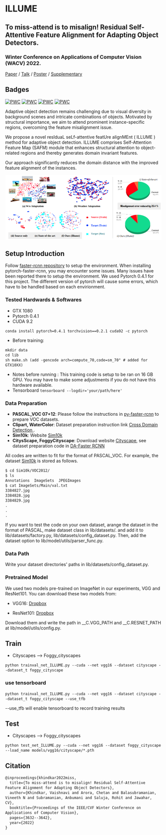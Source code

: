 # ILLUME

## To miss-attend is to misalign! Residual Self-Attentive Feature Alignment for Adapting Object Detectors.

###  Winter Conference on Applications of Computer Vision (WACV) 2022.

[Paper](https://openaccess.thecvf.com/content/WACV2022/papers/Khindkar_To_Miss-Attend_Is_to_Misalign_Residual_Self-Attentive_Feature_Alignment_for_WACV_2022_paper.pdf) / [Talk](https://youtu.be/sbUWeQJ3lys) / [Poster](https://docs.google.com/presentation/d/1S0Ei25aynJETC15JXNUsN_vqxQG_izMR4h-G5N1Qu1w/edit?usp=sharing) / [Supplementary](https://www.google.com/url?q=https%3A%2F%2Fopenaccess.thecvf.com%2Fcontent%2FWACV2022%2Fsupplemental%2FKhindkar_To_Miss-Attend_Is_WACV_2022_supplemental.pdf&sa=D&sntz=1&usg=AOvVaw2s5mbu0QqXXpS6n0-ao8Qf)


## Badges


[![PWC](https://img.shields.io/endpoint.svg?url=https://paperswithcode.com/badge/to-miss-attend-is-to-misalign-residual-self/unsupervised-domain-adaptation-on-bdd100k-to)](https://paperswithcode.com/sota/unsupervised-domain-adaptation-on-bdd100k-to?p=to-miss-attend-is-to-misalign-residual-self)
[![PWC](https://img.shields.io/endpoint.svg?url=https://paperswithcode.com/badge/to-miss-attend-is-to-misalign-residual-self/unsupervised-domain-adaptation-on-cityscapes-1)](https://paperswithcode.com/sota/unsupervised-domain-adaptation-on-cityscapes-1?p=to-miss-attend-is-to-misalign-residual-self)
[![PWC](https://img.shields.io/endpoint.svg?url=https://paperswithcode.com/badge/to-miss-attend-is-to-misalign-residual-self/unsupervised-domain-adaptation-on-pascal-voc)](https://paperswithcode.com/sota/unsupervised-domain-adaptation-on-pascal-voc?p=to-miss-attend-is-to-misalign-residual-self)
[![PWC](https://img.shields.io/endpoint.svg?url=https://paperswithcode.com/badge/to-miss-attend-is-to-misalign-residual-self/unsupervised-domain-adaptation-on-sim10k-to-3)](https://paperswithcode.com/sota/unsupervised-domain-adaptation-on-sim10k-to-3?p=to-miss-attend-is-to-misalign-residual-self)


Adaptive object detection remains challenging due to visual diversity in background scenes and intricate combinations of objects. Motivated by structural importance, we aim to attend prominent instance-specific regions, overcoming the feature misalignment issue. 

We propose a novel resIduaL seLf-attentive featUre alignMEnt ( ILLUME ) method for adaptive object detection. ILLUME comprises Self-Attention Feature Map (SAFM) module that enhances structural attention to object-related regions and thereby generates domain invariant features.

Our approach significantly reduces the domain distance with the improved feature alignment of the instances.

![Visualisation_analysis](https://github.com/Vaishnvi/ILLUME/blob/master/imgs/vis_updted_mis_al_er.png)


## Setup Introduction
Follow [faster-rcnn repository](https://github.com/jwyang/faster-rcnn.pytorch)
 to setup the environment. When installing pytorch-faster-rcnn, you may encounter some issues.
Many issues have been reported there to setup the environment. We used Pytorch 0.4.1 for this project.
The different version of pytorch will cause some errors, which have to be handled based on each envirionment.

### Tested Hardwards & Softwares
- GTX 1080
- Pytorch 0.4.1
- CUDA 9.2
```
conda install pytorch=0.4.1 torchvision==0.2.1 cuda92 -c pytorch
```
- Before training:
```
mkdir data
cd lib
sh make.sh (add -gencode arch=compute_70,code=sm_70" # added for GTX10XX)
```

- Notes before running : This training code is setup to be ran on 16 GB GPU. You may have to make some adjustments if you do not have this hardware available.
- Tensorboard
`tensorboard --logdir='your/path/here'`


### Data Preparation

* **PASCAL_VOC 07+12**: Please follow the instructions in [py-faster-rcnn](https://github.com/rbgirshick/py-faster-rcnn#beyond-the-demo-installation-for-training-and-testing-models) to prepare VOC datasets.
* **Clipart, WaterColor**: Dataset preparation instruction link [Cross Domain Detection ](https://github.com/naoto0804/cross-domain-detection/tree/master/datasets). 
* **Sim10k**: Website [Sim10k](https://fcav.engin.umich.edu/sim-dataset/)
* **CitysScape, FoggyCityscape**: Download website [Cityscape](https://www.cityscapes-dataset.com/), see dataset preparation code in [DA-Faster RCNN](https://github.com/yuhuayc/da-faster-rcnn/tree/master/prepare_data)

All codes are written to fit for the format of PASCAL_VOC.
For example, the dataset [Sim10k](https://fcav.engin.umich.edu/sim-dataset/) is stored as follows.

```
$ cd Sim10k/VOC2012/
$ ls
Annotations  ImageSets  JPEGImages
$ cat ImageSets/Main/val.txt
3384827.jpg
3384828.jpg
3384829.jpg
.
.
.
```
If you want to test the code on your own dataset, arange the dataset
 in the format of PASCAL, make dataset class in lib/datasets/. and add
 it to  lib/datasets/factory.py, lib/datasets/config_dataset.py. Then, add the dataset option to lib/model/utils/parser_func.py.

### Data Path
Write your dataset directories' paths in lib/datasets/config_dataset.py.

### Pretrained Model

We used two models pre-trained on ImageNet in our experiments, VGG and ResNet101. You can download these two models from:

* VGG16: [Dropbox](https://www.dropbox.com/s/s3brpk0bdq60nyb/vgg16_caffe.pth?dl=0)

* ResNet101: [Dropbox](https://www.dropbox.com/s/iev3tkbz5wyyuz9/resnet101_caffe.pth?dl=0)

Download them and write the path in __C.VGG_PATH and __C.RESNET_PATH at lib/model/utils/config.py.


## Train
- Cityscapes --> Foggy_cityscapes
```
python trainval_net_ILLUME.py --cuda --net vgg16 --dataset cityscape --dataset_t foggy_cityscape
```
### use tensorboard
```
python trainval_net_ILLUME.py --cuda --net vgg16 --dataset cityscape --dataset_t foggy_cityscape --use_tfb
```
--use_tfb will enable tensorboard to record training results

## Test
- Cityscapes --> Foggy_cityscapes
```
python test_net_ILLUME.py --cuda --net vgg16 --dataset foggy_cityscape --load_name models/vgg16/cityscape/*.pth
```

## Citation
```
@inproceedings{khindkar2022miss,
  title={To miss-attend is to misalign! Residual Self-Attentive Feature Alignment for Adapting Object Detectors},
  author={Khindkar, Vaishnavi and Arora, Chetan and Balasubramanian, Vineeth N and Subramanian, Anbumani and Saluja, Rohit and Jawahar, CV},
  booktitle={Proceedings of the IEEE/CVF Winter Conference on Applications of Computer Vision},
  pages={3632--3642},
  year={2022}
}
```




